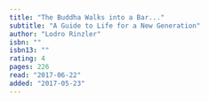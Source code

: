 ```yaml
---
title: "The Buddha Walks into a Bar..."
subtitle: "A Guide to Life for a New Generation"
author: "Lodro Rinzler"
isbn: ""
isbn13: ""
rating: 4
pages: 226
read: "2017-06-22"
added: "2017-05-23"
---
```


